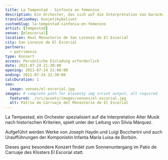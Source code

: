 ```yaml
---
title: La Tempestad - Sinfonía en femenino
description: Ein Orchester, das sich auf die Interpretation von barocker und klassischer Musik nach historischen Kriterien mit historischen Instrumenten spezialisiert hat.
translationKey: konjetzkybelivet
customSlug: la-tempestad-sinfonia-en-femenino
artist: [tempestad]
venue: [elescorial]
location: Real Monasterio de San Lorenzo de El Escorial
city: San Lorenzo de El Escorial
partners:
  - patrimonio
type: Konzert
access: Persönliche Einladung erforderlich
date: 2021-07-24 21:30:00
opening: 2021-07-24 21:00:00
ending: 2021-07-24 22:30:00
calcDuration: 1
seo:
  image: venues/el-escorial.jpg
images: # complete path for eleventy img srcset output, alt required
  featured: ./src/assets/images/venues/el-escorial.jpg
  alt: Patrio de Carruaje del Monasterio de El Escorial
---
```


La Tempestad, ein Orchester spezialisiert auf die Interpretation Alter Musik nach historischen Kriterien, spielt unter der Leitung von Silvia Márquez.

Aufgeführt werden Werke von Joseph Haydn und Luigi Boccherini und auch Uraufführungen der Komponistin Infanta María Luisa de Borbón.

Dieses ganz besondere Konzert findet zum Sonnenuntergang im Patio de Carruaje des Klosters El Escorial statt.
